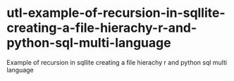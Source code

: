 # utl-example-of-recursion-in-sqllite-creating-a-file-hierachy-r-and-python-sql-multi-language
Example of recursion in sqllite creating a file hierachy r and python sql multi language 
